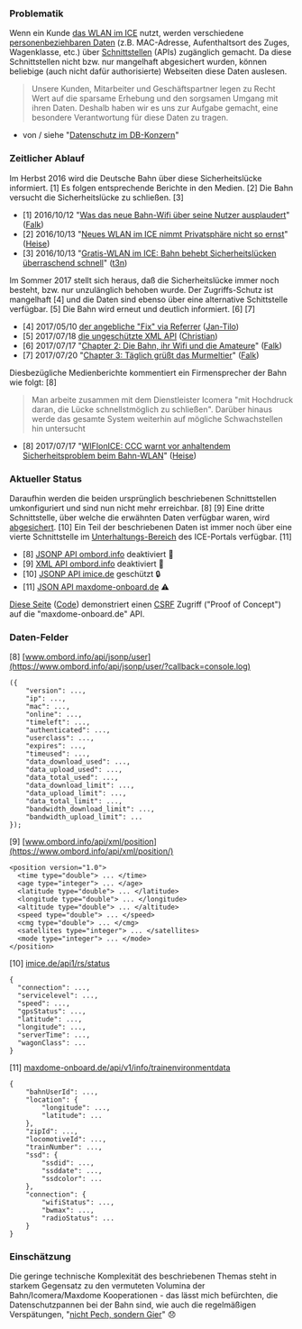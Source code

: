 ### Problematik

Wenn ein Kunde [das WLAN im ICE](https://inside.bahn.de/wifionice-wlan-ice-login/) nutzt, werden verschiedene [personenbeziehbaren Daten](https://de.wikipedia.org/wiki/Personenbezogene_Daten) (z.B. MAC-Adresse, Aufenthaltsort des Zuges, Wagenklasse, etc.) über [Schnittstellen](https://de.wikipedia.org/wiki/Programmierschnittstelle) (APIs) zugänglich gemacht.
Da diese Schnittstellen nicht bzw. nur mangelhaft abgesichert wurden, können beliebige (auch nicht dafür authorisierte) Webseiten diese Daten auslesen.

> Unsere Kunden, Mitarbeiter und Geschäftspartner legen zu Recht Wert auf die sparsame Erhebung und den sorgsamen Umgang mit ihren Daten. Deshalb haben wir es uns zur Aufgabe gemacht, eine besondere Verantwortung für diese Daten zu tragen.

- von / siehe "[Datenschutz im DB-Konzern](http://www.deutschebahn.com/de/konzern/datenschutz/vorstellung_datenschutz.html)"

### Zeitlicher Ablauf

Im Herbst 2016 wird die Deutsche Bahn über diese Sicherheitslücke informiert. [1]
Es folgen entsprechende Berichte in den Medien. [2]
Die Bahn versucht die Sicherheitslücke zu schließen. [3]

- [1] 2016/10/12 "[Was das neue Bahn-Wifi über seine Nutzer ausplaudert](http://hannover.ccc.de/~nexus/dbwifi/index.html)" ([Falk](https://twitter.com/Nexus511))
- [2] 2016/10/13 "[Neues WLAN im ICE nimmt Privatsphäre nicht so ernst](https://www.heise.de/security/meldung/Neues-WLAN-im-ICE-nimmt-Privatsphaere-nicht-so-ernst-3348317.html)" ([Heise](https://www.heise.de/security/news/))
- [3] 2016/10/13 "[Gratis-WLAN im ICE: Bahn behebt Sicherheitslücken überraschend schnell](http://t3n.de/news/kostenloses-wlan-ice-deutsche-bahn-fehler-755097/)" ([t3n](http://t3n.de/news/))

Im Sommer 2017 stellt sich heraus, daß die Sicherheitslücke immer noch besteht, bzw. nur unzulänglich behoben wurde.
Der Zugriffs-Schutz ist mangelhaft [4] und die Daten sind ebenso über eine alternative Schittstelle verfügbar. [5]
Die Bahn wird erneut und deutlich informiert. [6] [7]

- [4] 2017/05/10 [der angebliche "Fix" via Referrer](https://twitter.com/jatiki/status/862360786097893376) ([Jan-Tilo](https://twitter.com/jatiki))
- [5] 2017/07/18 [die ungeschützte XML API](https://twitter.com/resciscosilenda/status/887191467629981696) ([Christian](https://twitter.com/resciscosilenda))
- [6] 2017/07/17 "[Chapter 2: Die Bahn, ihr Wifi und die Amateure](http://hannover.ccc.de/~nexus/dbwifi/chapter2.html)" ([Falk](https://twitter.com/Nexus511))
- [7] 2017/07/20 "[Chapter 3: Täglich grüßt das Murmeltier](http://hannover.ccc.de/~nexus/dbwifi/chapter3.html)" ([Falk](https://twitter.com/Nexus511))

Diesbezügliche Medienberichte kommentiert ein Firmensprecher der Bahn wie folgt: [8]

> Man arbeite zusammen mit dem Dienstleister Icomera "mit Hochdruck daran, die Lücke schnellstmöglich zu schließen". Darüber hinaus werde das gesamte System weiterhin auf mögliche Schwachstellen hin untersucht

- [8] 2017/07/17 "[WIFIonICE: CCC warnt vor anhaltendem Sicherheitsproblem beim Bahn-WLAN](https://www.heise.de/newsticker/meldung/WIFIonICE-CCC-warnt-vor-anhaltendem-Sicherheitsproblem-beim-Bahn-WLAN-3773839.html)" ([Heise](https://www.heise.de/security/news/))

### Aktueller Status

Daraufhin werden die beiden ursprünglich beschriebenen Schnittstellen umkonfiguriert und sind nun nicht mehr erreichbar. [8] [9]
Eine dritte Schnittstelle, über welche die erwähnten Daten verfügbar waren, wird [abgesichert](https://en.wikipedia.org/wiki/Cross-origin_resource_sharing#Response_headers). [10]
Ein Teil der beschriebenen Daten ist immer noch über eine vierte Schnittstelle im [Unterhaltungs-Bereich](https://inside.bahn.de/maxdome-onboard-ice/) des ICE-Portals verfügbar. [11]

- [8] [JSONP API ombord.info](https://www.ombord.info/api/jsonp/position/?callback=console.log) deaktiviert :no_entry_sign:
- [9] [XML API ombord.info](https://www.ombord.info/api/xml/position/) deaktiviert :no_entry_sign:
- [10] [JSONP API imice.de](http://portal.imice.de/api1/rs/status) geschützt :lock:
- [11] [JSON API maxdome-onboard.de](https://skidbladnir.maxdome-onboard.de/api/v1/info/trainenvironmentdata) :warning:

[Diese Seite](https://hacker-bastl.github.io/omboard/) ([Code](index.html)) demonstriert einen [CSRF](https://de.wikipedia.org/wiki/Cross-Site-Request-Forgery) Zugriff ("Proof of Concept") auf die "maxdome-onboard.de" API.

### Daten-Felder

[8] [www.ombord.info/api/jsonp/user](https://www.ombord.info/api/jsonp/user/?callback=console.log)

```
({
    "version": ...,
    "ip": ...,
    "mac": ...,
    "online": ...,
    "timeleft": ...,
    "authenticated": ...,
    "userclass": ...,
    "expires": ...,
    "timeused": ...,
    "data_download_used": ...,
    "data_upload_used": ...,
    "data_total_used": ...,
    "data_download_limit": ...,
    "data_upload_limit": ...,
    "data_total_limit": ...,
    "bandwidth_download_limit": ...,
    "bandwidth_upload_limit": ...
});
```

[9] [www.ombord.info/api/xml/position](https://www.ombord.info/api/xml/position/)

```
<position version="1.0">
  <time type="double"> ... </time>
  <age type="integer"> ... </age>
  <latitude type="double"> ... </latitude>
  <longitude type="double"> ... </longitude>
  <altitude type="double"> ... </altitude>
  <speed type="double"> ... </speed>
  <cmg type="double"> ... </cmg>
  <satellites type="integer"> ... </satellites>
  <mode type="integer"> ... </mode>
</position>

```

[10] [imice.de/api1/rs/status](http://portal.imice.de/api1/rs/status)

```
{
  "connection": ...,
  "servicelevel": ...,
  "speed": ...,
  "gpsStatus": ...,
  "latitude": ...,
  "longitude": ...,
  "serverTime": ...,
  "wagonClass": ...
}
```

[11] [maxdome-onboard.de/api/v1/info/trainenvironmentdata](https://skidbladnir.maxdome-onboard.de/api/v1/info/trainenvironmentdata)

```
{
    "bahnUserId": ...,
    "location": {
        "longitude": ...,
        "latitude": ...
    },
    "zipId": ...,
    "locomotiveId": ...,
    "trainNumber": ...,
    "ssd": {
        "ssdid": ...,
        "ssddate": ...,
        "ssdcolor": ...
    },
    "connection": {
        "wifiStatus": ...,
        "bwmax": ...,
        "radioStatus": ...
    }
}
```

### Einschätzung

Die geringe technische Komplexität des beschriebenen Themas steht in starkem Gegensatz zu den vermuteten Volumina der Bahn/Icomera/Maxdome Kooperationen - das lässt mich befürchten, die Datenschutzpannen bei der Bahn sind, wie auch die regelmäßigen Verspätungen, "[nicht Pech, sondern Gier](https://www.omnisophie.com/dd288-bahnverspaetungen-sind-nicht-pech-sondern-gier-maerz-2017/)" :disappointed:
